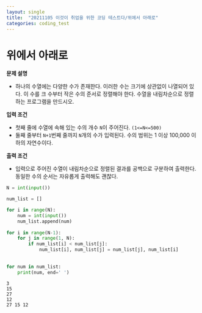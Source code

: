```yaml
---
layout: single
title:  "20211105 이것이 취업을 위한 코딩 테스트다/위에서 아래로"
categories: coding_test
---
```


# 위에서 아래로

**문제 설명**
- 하나의 수열에는 다양한 수가 존재한다. 이러한 수는 크기에 상관없이 나열되어 있다. 이 수를 크 수부터 작은 수의 준서로 정렬해야 한다. 수열을 내림차순으로 정렬하는 프로그램을 만드시오.

**입력 조건**
- 첫째 줄에 수열에 속해 있는 수의 개수 `N`이 주어진다. `(1<=N<=500)`
- 둘째 줄부터 `N+1`번째 줄까지 `N`개의 수가 입력된다. 수의 범위는 1 이상 100,000 이하의 자연수이다.

**출력 조건**
- 입력으로 주어진 수열이 내림차순으로 정렬된 결과를 공백으로 구분하여 출력한다. 동일한 수의 순서는 자유롭게 출력해도 괜찮다.


```python
N = int(input())

num_list = []

for i in range(N):
    num = int(input())
    num_list.append(num)
    
for i in range(N-1):
    for j in range(1, N):
        if num_list[i] < num_list[j]:
            num_list[i], num_list[j] = num_list[j], num_list[i]
            
            
for num in num_list:
    print(num, end=' ')
```

    3
    15
    27
    12
    27 15 12 
